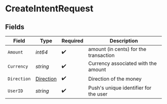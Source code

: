 # CreateIntentRequest


## Fields

| Field                                         | Type                                          | Required                                      | Description                                   |
| --------------------------------------------- | --------------------------------------------- | --------------------------------------------- | --------------------------------------------- |
| `Amount`                                      | *int64*                                       | :heavy_check_mark:                            | amount (in cents) for the transaction         |
| `Currency`                                    | *string*                                      | :heavy_check_mark:                            | Currency associated with the amount           |
| `Direction`                                   | [Direction](../../models/shared/direction.md) | :heavy_check_mark:                            | Direction of the money                        |
| `UserID`                                      | *string*                                      | :heavy_check_mark:                            | Push's unique identifier for the user         |